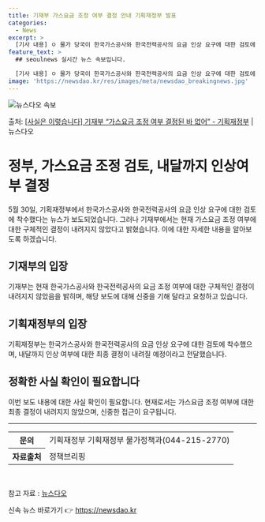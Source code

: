 ```yaml
---
title: 기재부 가스요금 조정 여부 결정 안내 기획재정부 발표
categories:
  - News
excerpt: >
  [기사 내용] ㅇ 물가 당국이 한국가스공사와 한국전력공사의 요금 인상 요구에 대한 검토에 착수했다. [기재부…
feature_text: >
  ## seoulnews 실시간 뉴스 속보입니다.

  [기사 내용] ㅇ 물가 당국이 한국가스공사와 한국전력공사의 요금 인상 요구에 대한 검토에 착수했다. [기재부…
image: 'https://newsdao.kr/res/images/meta/newsdao_breakingnews.jpg'
---
```


![뉴스다오 속보](https://newsdao.kr/res/images/meta/newsdao_breakingnews.jpg)

<p>출처: <a href="https://newsdao.kr/3977" rel="dofollow">[사실은 이렇습니다] 기재부 “가스요금 조정 여부 결정된 바 없어” - 기획재정부</a> | 뉴스다오</p>

<h1>정부, 가스요금 조정 검토, 내달까지 인상여부 결정</h1>
<p data-ke-size="size16">5월 30일, 기획재정부에서 한국가스공사와 한국전력공사의 요금 인상 요구에 대한 검토에 착수했다는 뉴스가 보도되었습니다. 그러나 기재부에서는 현재 가스요금 조정 여부에 대한 구체적인 결정이 내려지지 않았다고 밝혔습니다. 이에 대한 자세한 내용을 알아보도록 하겠습니다.</p>

<h2 data-ke-size="size26">기재부의 입장</h2>
<p data-ke-size="size16">기재부는 현재 한국가스공사와 한국전력공사의 요금 조정 여부에 대한 구체적인 결정이 내려지지 않았음을 밝히며, 해당 보도에 대해 신중을 기해 달라고 요청하고 있습니다.</p>

<h2 data-ke-size="size26">기획재정부의 입장</h2>
<p data-ke-size="size16">기획재정부는 한국가스공사와 한국전력공사의 요금 인상 요구에 대한 검토에 착수했으며, 내달까지 인상 여부에 대한 최종 결정이 내려질 예정이라고 전달했습니다.</p>

<h2 data-ke-size="size26">정확한 사실 확인이 필요합니다</h2>
<p data-ke-size="size16">이번 보도 내용에 대한 사실 확인이 필요합니다. 현재로서는 가스요금 조정 여부에 대한 최종 결정이 내려지지 않았으며, 신중한 접근이 요구됩니다.</p>

<hr>

<table>
  <tr>
    <th>문의</th>
    <td>기획재정부 기획재정부 물가정책과(044-215-2770)</td>
  </tr>
  <tr>
    <th>자료출처</th>
    <td>정책브리핑 </td>
  </tr>
</table>
<p data-ke-size="size16">&nbsp;</p>

<p data-ke-size="size16">참고 자료 : <a href="https://newsdao.kr/3977">뉴스다오</a></p> 

신속 뉴스 바로가기 👉 <a href="https://newsdao.kr" rel="dofollow">https://newsdao.kr</a>


